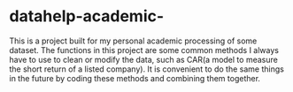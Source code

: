 # datahelp-academic-
This is a project built for my personal academic processing of some dataset. The functions in this project are some common methods I always have to use to clean or modify the data, such as CAR(a model to measure the short return of a listed company). It is convenient to do the same things in the future by coding these methods and combining them together.
